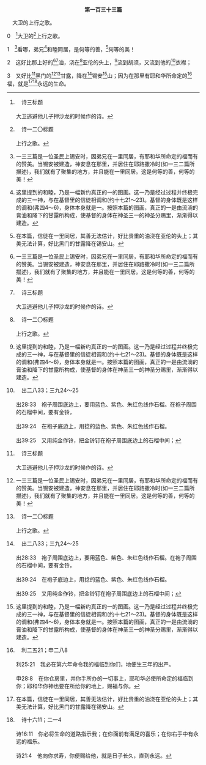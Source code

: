 <p style="text-align:center;font-weight:bold;">第一百三十三篇</p>

<a name="0">

<span id="spsm">　大卫的上行之歌。

0　[^a]大卫的[^b]上行之歌。

[^a]:　诗三标题<br><br>大卫逃避他儿子押沙龙的时候作的诗。

[^b]:　诗一二〇标题<br><br>上行之歌。

1　[^1]看哪，弟兄[^2]和睦同居，是何等的善，[^3]何等的美！

[^1]:一三三篇是一位圣民上锡安时，因弟兄在一里同居，有耶和华所命定的福而有的赞美。当锡安被建造，神安息在那里，并居住在耶路撒冷时(如一三二篇所描述)，我们就有了聚集的地方，并且能在一里同居。这是何等的善，何等的美！

[^2]:这里提到的和睦，乃是一幅新约真正的一的图画。这一乃是经过过程并终极完成的三一神，与在基督里的信徒相调和(约十七21～23)。基督的身体既是这样的调和(弗四4～6)，身体本身就是一。按照本篇的图画，真正的一是由流淌的膏油和降下的甘露所构成，使基督的身体在神圣三一的神圣分赐里，渐渐得以建造。

[^3]:在本篇，信徒在一里同居，其善无法估计，好比贵重的油浇在亚伦的头上；其美无法计算，好比黑门的甘露降在锡安山。

2　这好比那上好的[^1][^a]油，浇在[^b]亚伦的头上，[^2]流到胡须，又流到他的[^c]衣襟；

[^1]:即出三十23～33的圣膏油(见该处注)，表征包罗万有、复合、施膏的灵，作经过过程之三一神的终极完成(约壹二20，27)。

[^2]:亚伦预表基督作大祭司(来五4～5)，亚伦的衣服预表召会，基督的身体，作基督的丰满，彰显(弗一22～23，见出二八2注1与注2)。油从亚伦的头流到他的衣襟，表征头与身体，基督与召会，都在神上好之油的膏抹下(来一9，林后一21)。复合、包罗万有、赐生命之灵的膏抹，乃是真正的一的元素(弗四3～4上与3注2)。

[^a]:　出二九7；三十25；参林后一21<br><br>出29:7　然后把膏油倒在他头上膏他。<br><br>出30:25　你要把这些香料，按调制香品者之法复合成香品，作成圣膏油。<br><br>林后1:21　然而那把我们同你们，坚固地联于基督，并且膏了我们的，就是神；

[^b]:　出三十30；利八12<br><br>出30:30　要膏亚伦和他的儿子们，使他们分别为圣，可以作祭司事奉我。<br><br>利8:12　又把些膏油倒在亚伦的头上膏他，使他分别为圣。

[^c]:　出二八33；三九24～25<br><br>出28:33　袍子周围底边上，要用蓝色、紫色、朱红色线作石榴。在袍子周围的石榴中间，要有金铃，<br><br>出39:24　在袍子底边上，用捻的蓝色、紫色、朱红色线作石榴。<br><br>出39:25　又用纯金作铃，把金铃钉在袍子周围底边上的石榴中间；

3　又好比[^a]黑门的[^1][^b]甘露，降在[^c]锡安[^2]山；因为在那里有耶和华所命定的[^d]福，就是[^3][^e]永远的生命。

[^1]:表征神新鲜、复苏的恩典，借着神新鲜的怜恤临到我们(哀三22～23，参箴十九12)。这恩典—三一神经过过程并终极完成，成为我们生命的供应，作我们的享受(约一14，16～17，林后十三14)—滋润了我们。黑门是一座高山，表征诸天，最高的地方，甘露从那里降下。那灵的膏抹(2)和恩典的供应，使我们能在一里生活。参出十六13注2。

[^2]:原文，复数。一个锡安有许多山，预表许多地方召会，作唯一宇宙召会的组成分子。我们在地方召会中，每天享受主的恩典如同降下的甘露。

[^3]:指神永远的生命(约三16，弗四18)，是神命定给那些在召会生活里，在一里同住之人的福。一三二篇预表召会生活，在其中神进入祂的安息，我们也在神的居所中，得着满足和安息。一三三篇预表召会生活，最高的生活，弟兄在一里同住的生活。这样的生活使神进来，以施膏的灵、滋润的恩典和永远的生命祝福我们。

[^a]:　申三8～9；四48<br><br>申3:8　那时我们从约但河东亚摩利人的两个王手中，将亚嫩谷直到黑门山之地都夺过来，<br><br>申3:9　（这黑门山，西顿人称为西连，亚摩利人称为示尼珥，）<br><br>申4:48　从亚嫩谷边的亚罗珥，直到西连山，就是黑门山。

[^b]:　箴十九12；弥五7<br><br>箴19:12　王的忿怒好像狮子吼叫，他的恩宠却如草上的甘露。<br><br>弥5:7　雅各余剩的人必在许多的民中，如从耶和华那里降下的露水，又如甘霖降在草上，不仰仗人，也不等候世人。

[^c]:　诗二6<br><br>诗2:6　说，我已经立我的王在锡安我的圣山上了。

[^d]:　利二五21；申二八8<br><br>利25:21　我必在第六年命令我的福临到你们，地便生三年的出产。<br><br>申28:8　在你仓房里，并你手所办的一切事上，耶和华必使所命定的福临到你；耶和华你神也要在所给你的地上，赐福与你。

[^e]:　诗十六11；二一4<br><br>诗16:11　你必将生命的道路指示我；在你面前有满足的喜乐；在你右手中有永远的福乐。<br><br>诗21:4　他向你求寿，你便赐给他，就是日子长久，直到永远。


